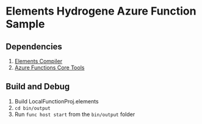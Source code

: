 # Elements Hydrogene Azure Function Sample

## Dependencies

1. [Elements Compiler](https://elementscompiler.com/elements/)
2. [Azure Functions Core Tools](https://docs.microsoft.com/en-us/azure/azure-functions/functions-run-local?tabs=windows%2Ccsharp%2Cbash)

## Build and Debug

1. Build LocalFunctionProj.elements
2. `cd bin/output`
3. Run `func host start` from the `bin/output` folder

